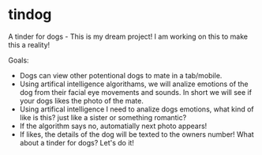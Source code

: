 # tindog
A tinder for dogs - This is my dream project! I am working on this to make this a reality!

Goals:
  - Dogs can view other potentional dogs to mate in a tab/mobile. 
  - Using artifical intelligence algorithams, we will analize emotions of the dog from their facial eye movements and sounds. In short we will see if your dogs likes the photo of the mate.
  - Using artifical intelligence I need to analize dogs emotions, what kind of like is this? just like a sister or something romantic?
  - If the algorithm says no, automatially next photo appears!
  - If likes, the details of the dog will be texted to the owners number!
What about a tinder for dogs? Let's do it!

